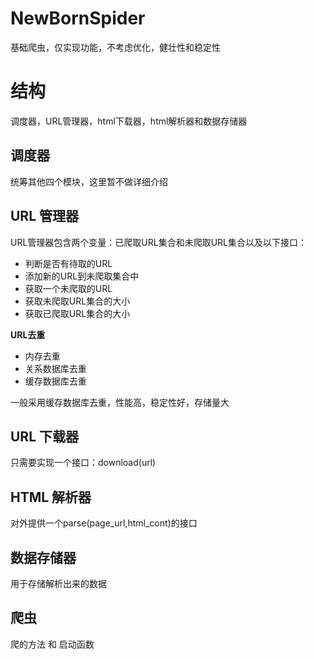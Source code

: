 # NewBornSpider

基础爬虫，仅实现功能，不考虑优化，健壮性和稳定性

# 结构

调度器，URL管理器，html下载器，html解析器和数据存储器

## 调度器

统筹其他四个模块，这里暂不做详细介绍

## URL 管理器

URL管理器包含两个变量：已爬取URL集合和未爬取URL集合以及以下接口：
- 判断是否有待取的URL
- 添加新的URL到未爬取集合中
- 获取一个未爬取的URL
- 获取未爬取URL集合的大小
- 获取已爬取URL集合的大小

**URL去重**
- 内存去重
- 关系数据库去重
- 缓存数据库去重

一般采用缓存数据库去重，性能高，稳定性好，存储量大

## URL 下载器

只需要实现一个接口：download(url)

## HTML 解析器

对外提供一个parse(page_url,html_cont)的接口

## 数据存储器

用于存储解析出来的数据

##  爬虫

爬的方法 和 启动函数